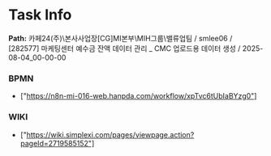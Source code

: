 # Task Info

**Path:** 카페24(주)\본사사업장\[CG]MI본부\MIH그룹\밸류업팀 / smlee06 / [282577] 마케팅센터 예수금 잔액 데이터 관리 _ CMC 업로드용 데이터 생성 / 2025-08-04_00-00-00

### BPMN
- ["https://n8n-mi-016-web.hanpda.com/workflow/xpTvc6tUbIaBYzg0"]

### WIKI
- ["https://wiki.simplexi.com/pages/viewpage.action?pageId=2719585152"]

